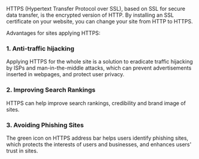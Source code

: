 HTTPS (Hypertext Transfer Protocol over SSL), based on SSL for secure data transfer, is the encrypted version of HTTP. By installing an SSL certificate on your website, you can change your site from HTTP to HTTPS.

Advantages for sites applying HTTPS:

### 1. Anti-traffic hijacking
Applying HTTPS for the whole site is a solution to eradicate traffic hijacking by ISPs and man-in-the-middle attacks, which can prevent advertisements inserted in webpages, and protect user privacy.

### 2. Improving Search Rankings
HTTPS can help improve search rankings, credibility and brand image of sites.

### 3. Avoiding Phishing Sites
The green icon on HTTPS address bar helps users identify phishing sites, which protects the interests of users and businesses, and enhances users' trust in sites.

